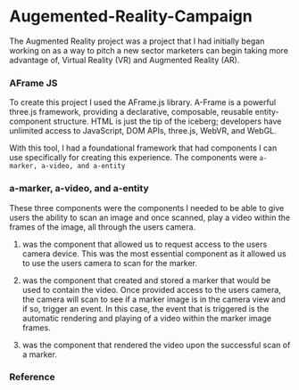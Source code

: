 # Augemented-Reality-Campaign
The Augmented Reality project was a project that I had initially began working on as a way to pitch a new sector marketers can begin taking more advantage of, Virtual Reality (VR) and Augmented Reality (AR).

### AFrame JS

To create this project I used the AFrame.js library. A-Frame is a powerful three.js framework, providing a declarative, composable, reusable entity-component structure. HTML is just the tip of the iceberg; developers have unlimited access to JavaScript, DOM APIs, three.js, WebVR, and WebGL.

With this tool, I had a foundational framework that had components I can use specifically for creating this experience. The components were `a-marker, a-video, and a-entity`

### a-marker, a-video, and a-entity

These three components were the components I needed to be able to give users the ability to scan an image and once scanned, play a video within the frames of the image, all through the users camera. 

1. <a-entity> was the component that allowed us to request access to the users camera device. This was the most essential component as it allowed us to use the users camera to scan for the marker.

2. <a-marker> was the component that created and stored a marker that would be used to contain the video. Once provided access to the users camera, the camera will scan to see if a marker image is in the camera view and if so, trigger an event. In this case, the event that is triggered is the automatic rendering and playing of a video within the marker image frames. 

3. <a-video> was the component that rendered the video upon the successful scan of a marker. 

### Reference
